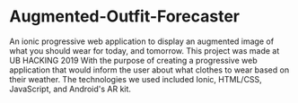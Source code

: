 # Augmented-Outfit-Forecaster
An ionic progressive web application to display an augmented image of what you should wear for today, and tomorrow.
This project was made at UB HACKING 2019 With the purpose of creating a progressive web application that would inform the user about 
what clothes to wear based on their weather. The technologies we used included Ionic, HTML/CSS, JavaScript, and Android's AR kit.
